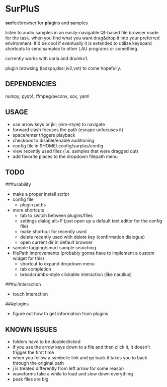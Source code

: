 SurPluS
=======

<b>sur</b>fer/browser for <b>plu</b>gins and <b>s</b>amples

listen to audio samples in an easily-navigable Qt-based file browser made for the task. when you find what you want drag&drop it into your preferred environment. It'd be cool if eventually it is extended to utilize keyboard shortcuts to send samples to other LAU programs or something.

currently works with carla and drumkv1.

plugin browsing (ladspa,dssi,lv2,vst) to come hopefully.

DEPENDENCIES
------------
numpy, pyqt4, ffmpeg/avconv, sox, yaml

USAGE
-----
* use arrow keys or jkl; (vim-style) to navigate
* forward slash focuses the path (escape unfocuses it)
* space/enter triggers playback
* checkbox to disable/enable auditioning
* config file in $HOME/.config/surplus/config
* view recently used files (i.e. samples that were dragged out)
* add favorite places to the dropdown filepath menu

TODO
----
###usability
* make a proper install script
* config file
    * plugin paths
* more shortcuts
    * tab to switch between plugins/files
    * settings dialog alt+P (just open up a default text editor for the config file)
    * make shortcut for recently used
    * delete recently used with delete key (confirmation dialogue)
    * open current dir in default browser
* sample tagging/smart sample searching
* filePath improvements (probably gonna have to implement a custom widget for this)
    * shortcut to expand dropdown menu
    * tab completion
    * breadcrumbs-style clickable interaction (like nautilus)

###ui/interaction
* touch interaction

###plugins
* figure out how to get information from plugins

KNOWN ISSUES
------------
* folders have to be doubleclicked
* if you use the arrow keys down to a file and then click it, it doesn't trigger the first time
* when you follow a symbolic link and go back it takes you to back through the original path
* j is treated differently from left arrow for some reason
* waveforms take a while to load and slow down everything
* peak files are big
